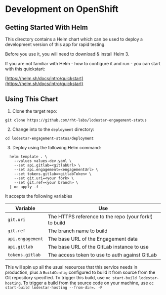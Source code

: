 # Development on OpenShift

## Getting Started With Helm

This directory contains a Helm chart which can be used to deploy a development version of this app for rapid testing.

Before you use it, you will need to download & install Helm 3.

If you are not familiar with Helm - how to configure it and run - you can start with this quickstart:

[https://helm.sh/docs/intro/quickstart](https://helm.sh/docs/intro/quickstart)

## Using This Chart

1. Clone the target repo:

```
git clone https://github.com/rht-labs/lodestar-engagement-status
```

2. Change into to the `deployment` directory:

```
cd lodestar-engagement-status/deployment
```

3. Deploy using the following Helm command:

```shell script
  helm template . \
    --values values-dev.yaml \
    --set api.gitlab=<gitlabUrl> \
    --set api.engagement=<engagementUrl> \
    --set tokens.gitlab=<gitlabToken> \
    --set git.uri=<your fork> \
    --set git.ref=<your branch> \
  | oc apply -f -
```

It accepts the following variables

| Variable  | Use  |
|---|---|
| `git.uri`  | The HTTPS reference to the repo (your fork!) to build  |
| `git.ref`  | The branch name to build  |
| `api.engagement`  | The base URL of the Engagement data  |
| `api.gitlab`  | The base URL of the GitLab instance to use  |
| `tokens.gitlab`  | The access token to use to auth against GitLab  |

This will spin up all the usual resources that this service needs in production, plus a `BuildConfig` configured to build it from source from the Git repository specified. To trigger this build, use `oc start-build lodestar-hosting`. To trigger a build from the source code on your machine, use `oc start-build lodestar-hosting --from-dir=. -F` 
